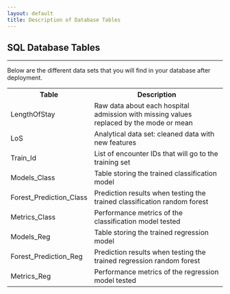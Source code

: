 ```yaml
---
layout: default
title: Description of Database Tables
---
```


## SQL Database Tables
--------------------------

Below are the different data sets that you will find in your database after deployment. 

<table class="table table-striped table-condensed">
   <tr>
    <th>Table</th>
    <th>Description</th>
  </tr>
  <tr>
    <td>LengthOfStay</td>
    <td>Raw data about each hospital admission with missing values replaced by the mode or mean </td>
  </tr>
  <tr>
    <td>LoS </td>
    <td>Analytical data set: cleaned data with new features</td>
  </tr>
  <tr>
    <td>Train_Id</td>
    <td>List of encounter IDs that will go to the training set</td>
  </tr>
  <tr>
    <td>Models_Class</td>
    <td>Table storing the trained classification model</td>
  </tr>
    <tr>
    <td>Forest_Prediction_Class</td>
    <td>Prediction results when testing the trained classification random forest</td>
  </tr>
    <tr>
    <td>Metrics_Class</td>
    <td>Performance metrics of the classification model tested</td>
  </tr>
    <tr>
    <td>Models_Reg</td>
    <td>Table storing the trained regression model</td>
  </tr>
    <tr>
    <td>Forest_Prediction_Reg</td>
    <td>Prediction results when testing the trained regression random forest</td>
  </tr>
    <tr>
    <td>Metrics_Reg</td>
    <td>Performance metrics of the regression model tested</td>
  </tr>
</table>
